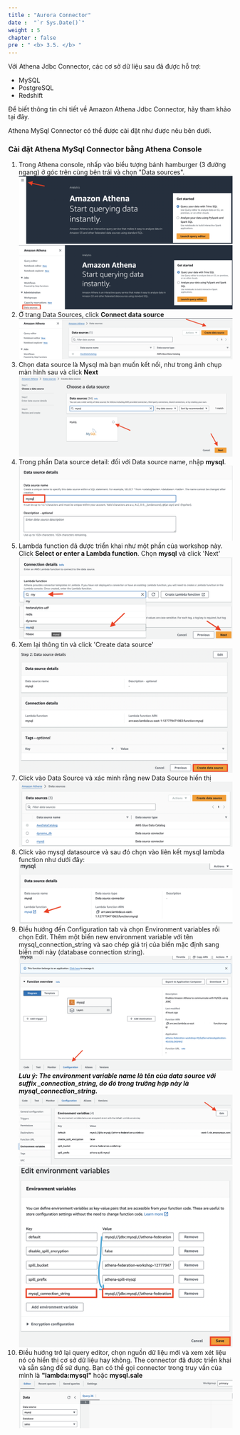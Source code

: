 ```yaml
---
title : "Aurora Connector"
date :  "`r Sys.Date()`" 
weight : 5
chapter : false
pre : " <b> 3.5. </b> "
---
```


Với Athena Jdbc Connector, các cơ sở dữ liệu sau đã được hỗ trợ:

- MySQL
- PostgreSQL
- Redshift

Để biết thông tin chi tiết về Amazon Athena Jdbc Connector, hãy tham khảo tại đây.

Athena MySql Connector có thể được cài đặt như được nêu bên dưới.

### Cài đặt Athena MySql Connector bằng Athena Console
1. Trong Athena console, nhấp vào biểu tượng bánh hamburger (3 đường ngang) ở góc trên cùng bên trái và chọn "Data sources".
![Alt text](<hinh 1.7.png>)
![Alt text](<hinh 1.8.png>)
2. Ở trang Data Sources, click **Connect data source**
![Alt text](<hinh 1.9.png>)
3. Chọn data source là Mysql mà bạn muốn kết nối, như trong ảnh chụp màn hình sau và click **Next**
![Alt text](<hinh 1.21.png>)
4. Trong phần Data source detail: đối với Data source name, nhập **mysql**.
![Alt text](<hinh 1.22.png>)
5. Lambda function đã được triển khai như một phần của workshop này. Click **Select or enter a Lambda function**. Chọn **mysql** và click 'Next'
![Alt text](<hinh 1.23.png>)
6. Xem lại thông tin và click 'Create data source'
​![Alt text](<hinh 1.24.png>)
7. Click vào Data Source và xác minh rằng new Data Source hiển thị
![Alt text](<hinh 1.25.png>)
8. Click vào mysql datasource và sau đó chọn vào liên kết mysql lambda function như dưới đây:
![Alt text](<hinh 1.26.png>)
9. Điều hướng đến Configuration tab và chọn Environment variables rồi chọn Edit. Thêm một biến new environment variable với tên mysql_connection_string và sao chép giá trị của biến mặc định sang biến mới này (database connection string).
![Alt text](<hinh 1.27.png>)
***Lưu ý: The environment variable name là tên của data source với suffix _connection_string, do đó trong trường hợp này là mysql_connection_string.*** 
![Alt text](<hinh 1.28.png>)
![Alt text](<hinh 1.29.png>)
10. Điều hướng trở lại query editor, chọn nguồn dữ liệu mới và xem xét liệu nó có hiển thị cơ sở dữ liệu hay không. The connector đã được triển khai và sẵn sàng để sử dụng. Bạn có thể gọi connector trong truy vấn của mình là **"lambda:mysql"** hoặc **mysql.sale**
![Alt text](<hinh 1.30.png>)